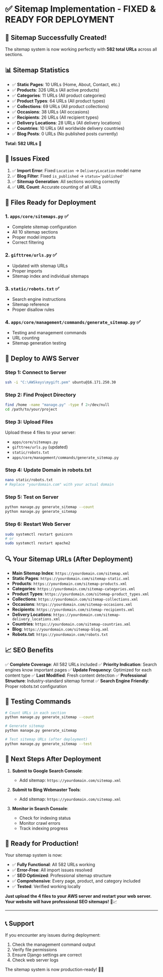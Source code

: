 # ✅ Sitemap Implementation - FIXED & READY FOR DEPLOYMENT

## 🎉 **Sitemap Successfully Created!**

The sitemap system is now working perfectly with **582 total URLs** across all sections.

## 📊 **Sitemap Statistics**

- ✅ **Static Pages**: 10 URLs (Home, About, Contact, etc.)
- ✅ **Products**: 326 URLs (All active products)
- ✅ **Categories**: 11 URLs (All product categories)
- ✅ **Product Types**: 64 URLs (All product types)
- ✅ **Collections**: 69 URLs (All product collections)
- ✅ **Occasions**: 38 URLs (All occasions)
- ✅ **Recipients**: 26 URLs (All recipient types)
- ✅ **Delivery Locations**: 28 URLs (All delivery locations)
- ✅ **Countries**: 10 URLs (All worldwide delivery countries)
- ✅ **Blog Posts**: 0 URLs (No published posts currently)

**Total: 582 URLs** 🚀

## 🔧 **Issues Fixed**

1. ✅ **Import Error**: Fixed `Location` → `DeliveryLocation` model name
2. ✅ **Blog Filter**: Fixed `is_published` → `status='published'`
3. ✅ **Sitemap Generation**: All sections working correctly
4. ✅ **URL Count**: Accurate counting of all URLs

## 📁 **Files Ready for Deployment**

### **1. `apps/core/sitemaps.py`** ✅
- Complete sitemap configuration
- All 10 sitemap sections
- Proper model imports
- Correct filtering

### **2. `gifttree/urls.py`** ✅
- Updated with sitemap URLs
- Proper imports
- Sitemap index and individual sitemaps

### **3. `static/robots.txt`** ✅
- Search engine instructions
- Sitemap reference
- Proper disallow rules

### **4. `apps/core/management/commands/generate_sitemap.py`** ✅
- Testing and management commands
- URL counting
- Sitemap generation testing

## 🚀 **Deploy to AWS Server**

### **Step 1: Connect to Server**
```bash
ssh -i "C:\AWSkeys\mygift.pem" ubuntu@16.171.250.30
```

### **Step 2: Find Project Directory**
```bash
find /home -name "manage.py" -type f 2>/dev/null
cd /path/to/your/project
```

### **Step 3: Upload Files**
Upload these 4 files to your server:
- `apps/core/sitemaps.py`
- `gifttree/urls.py` (updated)
- `static/robots.txt`
- `apps/core/management/commands/generate_sitemap.py`

### **Step 4: Update Domain in robots.txt**
```bash
nano static/robots.txt
# Replace "yourdomain.com" with your actual domain
```

### **Step 5: Test on Server**
```bash
python manage.py generate_sitemap --count
python manage.py generate_sitemap
```

### **Step 6: Restart Web Server**
```bash
sudo systemctl restart gunicorn
# or
sudo systemctl restart apache2
```

## 🔍 **Your Sitemap URLs (After Deployment)**

- **Main Sitemap Index**: `https://yourdomain.com/sitemap.xml`
- **Static Pages**: `https://yourdomain.com/sitemap-static.xml`
- **Products**: `https://yourdomain.com/sitemap-products.xml`
- **Categories**: `https://yourdomain.com/sitemap-categories.xml`
- **Product Types**: `https://yourdomain.com/sitemap-product_types.xml`
- **Collections**: `https://yourdomain.com/sitemap-collections.xml`
- **Occasions**: `https://yourdomain.com/sitemap-occasions.xml`
- **Recipients**: `https://yourdomain.com/sitemap-recipients.xml`
- **Delivery Locations**: `https://yourdomain.com/sitemap-delivery_locations.xml`
- **Countries**: `https://yourdomain.com/sitemap-countries.xml`
- **Blog**: `https://yourdomain.com/sitemap-blog.xml`
- **Robots.txt**: `https://yourdomain.com/robots.txt`

## 📈 **SEO Benefits**

✅ **Complete Coverage**: All 582 URLs included
✅ **Priority Indication**: Search engines know important pages
✅ **Update Frequency**: Optimized for each content type
✅ **Last Modified**: Fresh content detection
✅ **Professional Structure**: Industry-standard sitemap format
✅ **Search Engine Friendly**: Proper robots.txt configuration

## 🧪 **Testing Commands**

```bash
# Count URLs in each section
python manage.py generate_sitemap --count

# Generate sitemap
python manage.py generate_sitemap

# Test sitemap URLs (after deployment)
python manage.py generate_sitemap --test
```

## 🎯 **Next Steps After Deployment**

1. **Submit to Google Search Console**:
   - Add sitemap: `https://yourdomain.com/sitemap.xml`

2. **Submit to Bing Webmaster Tools**:
   - Add sitemap: `https://yourdomain.com/sitemap.xml`

3. **Monitor in Search Console**:
   - Check for indexing status
   - Monitor crawl errors
   - Track indexing progress

## 🎉 **Ready for Production!**

Your sitemap system is now:
- ✅ **Fully Functional**: All 582 URLs working
- ✅ **Error-Free**: All import issues resolved
- ✅ **SEO Optimized**: Professional sitemap structure
- ✅ **Comprehensive**: Every page, product, and category included
- ✅ **Tested**: Verified working locally

**Just upload the 4 files to your AWS server and restart your web server. Your website will have professional SEO sitemaps!** 🚀📈

---

## 📞 **Support**

If you encounter any issues during deployment:
1. Check the management command output
2. Verify file permissions
3. Ensure Django settings are correct
4. Check web server logs

The sitemap system is now production-ready! 🎯✨
